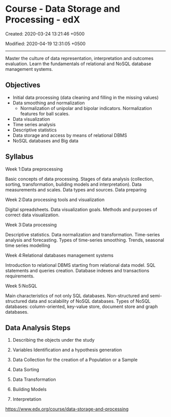 # Course - Data Storage and Processing - edX

Created: 2020-03-24 13:21:46 +0500

Modified: 2020-04-19 12:31:05 +0500

---

Master the culture of data representation, interpretation and outcomes evaluation. Learn the fundamentals of relational and NoSQL database management systems.

## Objectives

- Initial data processing (data cleaning and filling in the missing values)
- Data smoothing and normalization
  - Normalization of unipolar and bipolar indicators. Normalization features for ball scales.
- Data visualization
- Time series analysis
- Descriptive statistics
- Data storage and access by means of relational DBMS
- NoSQL databases and Big data

## Syllabus

Week 1:Data preprocessing

Basic concepts of data processing. Stages of data analysis (collection, sorting, transformation, building models and interpretation). Data measurements and scales. Data types and sources. Data preparing

Week 2:Data processing tools and visualization

Digital spreadsheets. Data visualization goals. Methods and purposes of correct data visualization.

Week 3:Data processing

Descriptive statistics. Data normalization and transformation. Time-series analysis and forecasting. Types of time-series smoothing. Trends, seasonal time series modelling

Week 4:Relational databases management systems

Introduction to relational DBMS starting from relational data model. SQL statements and queries creation. Database indexes and transactions requirements.

Week 5:NoSQL

Main characteristics of not only SQL databases. Non-structured and semi-structured data and scalability of NoSQL databases. Types of NoSQL databases: column-oriented, key-value store, document store and graph databases.

## Data Analysis Steps

1. Describing the objects under the study

2. Variables Identification and a hypothesis generation

3. Data Collection for the creation of a Population or a Sample

4. Data Sorting

5. Data Transformation

6. Building Models

7. Interpretation

<https://www.edx.org/course/data-storage-and-processing>
